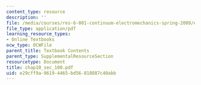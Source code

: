 ```yaml
---
content_type: resource
description: ''
file: /media/courses/res-6-001-continuum-electromechanics-spring-2009/e29cff9a96194465bd56818887c40abb_chap10_sec_100.pdf
file_type: application/pdf
learning_resource_types:
- Online Textbooks
ocw_type: OCWFile
parent_title: Textbook Contents
parent_type: SupplementalResourceSection
resourcetype: Document
title: chap10_sec_100.pdf
uid: e29cff9a-9619-4465-bd56-818887c40abb
---
```

